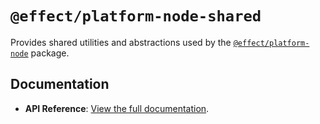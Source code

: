 # `@effect/platform-node-shared`

Provides shared utilities and abstractions used by the [`@effect/platform-node`](https://github.com/Effect-TS/effect/tree/main/packages/platform-node) package.

## Documentation

- **API Reference**: [View the full documentation](https://effect-ts.github.io/effect/docs/platform-node-shared).
